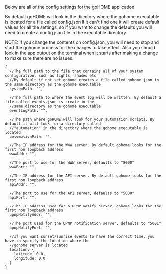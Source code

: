 Below are all of the config settings for the goHOME application.

By default goHOME will look in the directory where the gohome executable is located for a file called config.json If it can't find one it will create default values for all the settings, so if you want to change the defaults you will need to create a config.json file in the executable directory.

NOTE: If you change the contents on config.json, you will need to stop and start the gohome process for the changes to take effect.  Also you should look in the app output on the terminal when it starts after making a change to make sure there are no issues.

```json5
{
  //The full path to the file that contains all of your system configuration, such as lights, shades etc
  //By default if not set gohome creates a file called gohome.json in the same directory as the gohome executable
  systemPath: "",

  //The full path to where the event log will be written. By default a file called events.json is create in the 
  //same directory as the gohome executable
  eventLogPath: "",

  //The path where goHOME will look for your automation scripts. By default it will look for a directory called
  //"automation" in the directory where the gohome executable is located
  automationPath: "",

  //The IP address for the WWW server. By default gohome looks for the first non loopback address
  wwwAddr: "",

  //The port to use for the WWW server, defaults to "8000"
  wwwPort: "",

  //The IP address for the API server. By default gohome looks for the first non loopback address
  apiAddr: "",

  //The port to use for the API server, defaults to "5000"
  apiPort: "",

  //The IP address used for a UPNP notify server, gohome looks for the first non loopback address
  upnpNotifyAddr: "",

  //The port used for the UPNP notification server, defaults to "5001"
  upnpNotifyPort: "",

  //If you want sunset/sunrise events to have the correct time, you have to specify the location where the 
  //gohome server is located
  location: {
    latitude: 0.0,
    longitude: 0.0
  }
}
```
